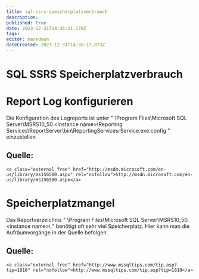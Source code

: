 ```yaml
---
title: sql-ssrs-speicherplatzverbrauch
description: 
published: true
date: 2023-12-31T14:35:21.170Z
tags: 
editor: markdown
dateCreated: 2023-12-31T14:35:17.873Z
---
```


# SQL SSRS Speicherplatzverbrauch

# <span class="mw-headline" id="bkmrk-report-log-konfiguri-1">Report Log konfigurieren</span>

Die Konfiguration des Logreports ist unter " \\Program Files\\Microsoft SQL Server\\MSRS10\_50.&lt;instance name&gt;\\Reporting Services\\ReportServer\\bin\\ReportingServicesrService.exe.config " einzustellen

## <span class="mw-headline" id="bkmrk-quelle%3A-1">Quelle:</span>

```
<a class="external free" href="http://msdn.microsoft.com/en-us/library/ms156500.aspx" rel="nofollow">http://msdn.microsoft.com/en-us/library/ms156500.aspx</a>
```

# <span class="mw-headline" id="bkmrk-speicherplatzmangel-1">Speicherplatzmangel</span>

Das Reportverzeichnis " \\Program Files\\Microsoft SQL Server\\MSRS10\_50.&lt;instance name&gt;\\ " benötigt oft sehr viel Speicherplatz. Hier kann man die Aufräumvorgänge in der Quelle befolgen.

## <span class="mw-headline" id="bkmrk-quelle%3A-3">Quelle:</span>

```
<a class="external free" href="http://www.mssqltips.com/tip.asp?tip=1810" rel="nofollow">http://www.mssqltips.com/tip.asp?tip=1810</a>
```